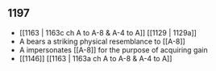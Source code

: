 ## 1197
- [[1163 | 1163c ch A to A-8 &amp; A-4 to A]] [[1129 | 1129a]] 
- A bears a striking physical resemblance to [[A-8]]
- A impersonates [[A-8]] for the purpose of acquiring gain
- [[1146]] [[1163 | 1163a ch A to A-8 &amp; A-4 to A]] 

